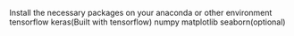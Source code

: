 Install the necessary packages on your anaconda or other environment
tensorflow
keras(Built with tensorflow)
numpy
matplotlib
seaborn(optional)
